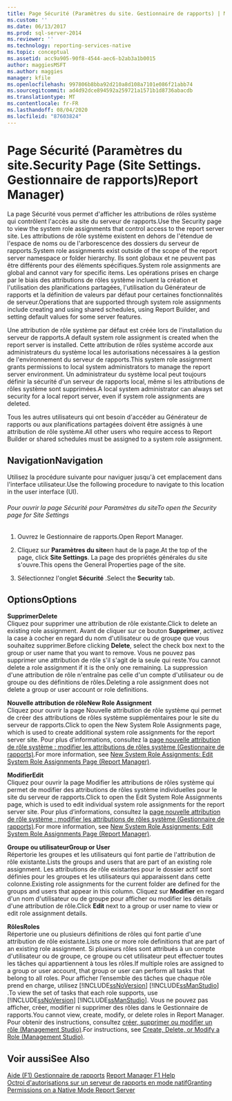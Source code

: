 ```yaml
---
title: Page Sécurité (Paramètres du site. Gestionnaire de rapports) | Microsoft Docs
ms.custom: ''
ms.date: 06/13/2017
ms.prod: sql-server-2014
ms.reviewer: ''
ms.technology: reporting-services-native
ms.topic: conceptual
ms.assetid: acc9a905-90f8-4544-aec6-b2ab3a1b0015
author: maggiesMSFT
ms.author: maggies
manager: kfile
ms.openlocfilehash: 997806b8bba92d210a8d108a7101e086f21abb74
ms.sourcegitcommit: ad4d92dce894592a259721a1571b1d8736abacdb
ms.translationtype: MT
ms.contentlocale: fr-FR
ms.lasthandoff: 08/04/2020
ms.locfileid: "87603824"
---
```

# <a name="security-page-site-settings-report-manager"></a><span data-ttu-id="79ea1-103">Page Sécurité (Paramètres du site.</span><span class="sxs-lookup"><span data-stu-id="79ea1-103">Security Page (Site Settings.</span></span> <span data-ttu-id="79ea1-104">Gestionnaire de rapports)</span><span class="sxs-lookup"><span data-stu-id="79ea1-104">Report Manager)</span></span>
  <span data-ttu-id="79ea1-105">La page Sécurité vous permet d'afficher les attributions de rôles système qui contrôlent l'accès au site du serveur de rapports.</span><span class="sxs-lookup"><span data-stu-id="79ea1-105">Use the Security page to view the system role assignments that control access to the report server site.</span></span> <span data-ttu-id="79ea1-106">Les attributions de rôle système existent en dehors de l'étendue de l'espace de noms ou de l'arborescence des dossiers du serveur de rapports.</span><span class="sxs-lookup"><span data-stu-id="79ea1-106">System role assignments exist outside of the scope of the report server namespace or folder hierarchy.</span></span> <span data-ttu-id="79ea1-107">Ils sont globaux et ne peuvent pas être différents pour des éléments spécifiques.</span><span class="sxs-lookup"><span data-stu-id="79ea1-107">System role assignments are global and cannot vary for specific items.</span></span> <span data-ttu-id="79ea1-108">Les opérations prises en charge par le biais des attributions de rôles système incluent la création et l'utilisation des planifications partagées, l'utilisation du Générateur de rapports et la définition de valeurs par défaut pour certaines fonctionnalités de serveur.</span><span class="sxs-lookup"><span data-stu-id="79ea1-108">Operations that are supported through system role assignments include creating and using shared schedules, using Report Builder, and setting default values for some server features.</span></span>  
  
 <span data-ttu-id="79ea1-109">Une attribution de rôle système par défaut est créée lors de l'installation du serveur de rapports.</span><span class="sxs-lookup"><span data-stu-id="79ea1-109">A default system role assignment is created when the report server is installed.</span></span> <span data-ttu-id="79ea1-110">Cette attribution de rôles système accorde aux administrateurs du système local les autorisations nécessaires à la gestion de l'environnement du serveur de rapports.</span><span class="sxs-lookup"><span data-stu-id="79ea1-110">This system role assignment grants permissions to local system administrators to manage the report server environment.</span></span> <span data-ttu-id="79ea1-111">Un administrateur du système local peut toujours définir la sécurité d'un serveur de rapports local, même si les attributions de rôles système sont supprimées.</span><span class="sxs-lookup"><span data-stu-id="79ea1-111">A local system administrator can always set security for a local report server, even if system role assignments are deleted.</span></span>  
  
 <span data-ttu-id="79ea1-112">Tous les autres utilisateurs qui ont besoin d'accéder au Générateur de rapports ou aux planifications partagées doivent être assignés à une attribution de rôle système.</span><span class="sxs-lookup"><span data-stu-id="79ea1-112">All other users who require access to Report Builder or shared schedules must be assigned to a system role assignment.</span></span>  
  
## <a name="navigation"></a><span data-ttu-id="79ea1-113">Navigation</span><span class="sxs-lookup"><span data-stu-id="79ea1-113">Navigation</span></span>  
 <span data-ttu-id="79ea1-114">Utilisez la procédure suivante pour naviguer jusqu'à cet emplacement dans l'interface utilisateur.</span><span class="sxs-lookup"><span data-stu-id="79ea1-114">Use the following procedure to navigate to this location in the user interface (UI).</span></span>  
  
###### <a name="to-open-the-security-page-for-site-settings"></a><span data-ttu-id="79ea1-115">Pour ouvrir la page Sécurité pour Paramètres du site</span><span class="sxs-lookup"><span data-stu-id="79ea1-115">To open the Security page for Site Settings</span></span>  
  
1.  <span data-ttu-id="79ea1-116">Ouvrez le Gestionnaire de rapports.</span><span class="sxs-lookup"><span data-stu-id="79ea1-116">Open Report Manager.</span></span>  
  
2.  <span data-ttu-id="79ea1-117">Cliquez sur **Paramètres du site**en haut de la page.</span><span class="sxs-lookup"><span data-stu-id="79ea1-117">At the top of the page, click **Site Settings**.</span></span> <span data-ttu-id="79ea1-118">La page des propriétés générales du site s'ouvre.</span><span class="sxs-lookup"><span data-stu-id="79ea1-118">This opens the General Properties page of the site.</span></span>  
  
3.  <span data-ttu-id="79ea1-119">Sélectionnez l'onglet **Sécurité** .</span><span class="sxs-lookup"><span data-stu-id="79ea1-119">Select the **Security** tab.</span></span>  
  
## <a name="options"></a><span data-ttu-id="79ea1-120">Options</span><span class="sxs-lookup"><span data-stu-id="79ea1-120">Options</span></span>  
 <span data-ttu-id="79ea1-121">**Supprimer**</span><span class="sxs-lookup"><span data-stu-id="79ea1-121">**Delete**</span></span>  
 <span data-ttu-id="79ea1-122">Cliquez pour supprimer une attribution de rôle existante.</span><span class="sxs-lookup"><span data-stu-id="79ea1-122">Click to delete an existing role assignment.</span></span> <span data-ttu-id="79ea1-123">Avant de cliquer sur ce bouton **Supprimer**, activez la case à cocher en regard du nom d'utilisateur ou de groupe que vous souhaitez supprimer.</span><span class="sxs-lookup"><span data-stu-id="79ea1-123">Before clicking **Delete**, select the check box next to the group or user name that you want to remove.</span></span> <span data-ttu-id="79ea1-124">Vous ne pouvez pas supprimer une attribution de rôle s'il s'agit de la seule qui reste.</span><span class="sxs-lookup"><span data-stu-id="79ea1-124">You cannot delete a role assignment if it is the only one remaining.</span></span> <span data-ttu-id="79ea1-125">La suppression d'une attribution de rôle n'entraîne pas celle d'un compte d'utilisateur ou de groupe ou des définitions de rôles.</span><span class="sxs-lookup"><span data-stu-id="79ea1-125">Deleting a role assignment does not delete a group or user account or role definitions.</span></span>  
  
 <span data-ttu-id="79ea1-126">**Nouvelle attribution de rôle**</span><span class="sxs-lookup"><span data-stu-id="79ea1-126">**New Role Assignment**</span></span>  
 <span data-ttu-id="79ea1-127">Cliquez pour ouvrir la page Nouvelle attribution de rôle système qui permet de créer des attributions de rôles système supplémentaires pour le site du serveur de rapports.</span><span class="sxs-lookup"><span data-stu-id="79ea1-127">Click to open the New System Role Assignments page, which is used to create additional system role assignments for the report server site.</span></span> <span data-ttu-id="79ea1-128">Pour plus d’informations, consultez la [page nouvelle attribution de rôle système : modifier les attributions de rôles système &#40;Gestionnaire de rapports&#41;](../../2014/reporting-services/new-system-role-assignments-edit-system-role-assignments-page-report-manager.md).</span><span class="sxs-lookup"><span data-stu-id="79ea1-128">For more information, see [New System Role Assignments: Edit System Role Assignments Page &#40;Report Manager&#41;](../../2014/reporting-services/new-system-role-assignments-edit-system-role-assignments-page-report-manager.md).</span></span>  
  
 <span data-ttu-id="79ea1-129">**Modifier**</span><span class="sxs-lookup"><span data-stu-id="79ea1-129">**Edit**</span></span>  
 <span data-ttu-id="79ea1-130">Cliquez pour ouvrir la page Modifier les attributions de rôles système qui permet de modifier des attributions de rôles système individuelles pour le site du serveur de rapports.</span><span class="sxs-lookup"><span data-stu-id="79ea1-130">Click to open the Edit System Role Assignments page, which is used to edit individual system role assignments for the report server site.</span></span> <span data-ttu-id="79ea1-131">Pour plus d’informations, consultez la [page nouvelle attribution de rôle système : modifier les attributions de rôles système &#40;Gestionnaire de rapports&#41;](../../2014/reporting-services/new-system-role-assignments-edit-system-role-assignments-page-report-manager.md).</span><span class="sxs-lookup"><span data-stu-id="79ea1-131">For more information, see [New System Role Assignments: Edit System Role Assignments Page &#40;Report Manager&#41;](../../2014/reporting-services/new-system-role-assignments-edit-system-role-assignments-page-report-manager.md).</span></span>  
  
 <span data-ttu-id="79ea1-132">**Groupe ou utilisateur**</span><span class="sxs-lookup"><span data-stu-id="79ea1-132">**Group or User**</span></span>  
 <span data-ttu-id="79ea1-133">Répertorie les groupes et les utilisateurs qui font partie de l'attribution de rôle existante.</span><span class="sxs-lookup"><span data-stu-id="79ea1-133">Lists the groups and users that are part of an existing role assignment.</span></span> <span data-ttu-id="79ea1-134">Les attributions de rôle existantes pour le dossier actif sont définies pour les groupes et les utilisateurs qui apparaissent dans cette colonne.</span><span class="sxs-lookup"><span data-stu-id="79ea1-134">Existing role assignments for the current folder are defined for the groups and users that appear in this column.</span></span> <span data-ttu-id="79ea1-135">Cliquez sur **Modifier** en regard d'un nom d'utilisateur ou de groupe pour afficher ou modifier les détails d'une attribution de rôle.</span><span class="sxs-lookup"><span data-stu-id="79ea1-135">Click **Edit** next to a group or user name to view or edit role assignment details.</span></span>  
  
 <span data-ttu-id="79ea1-136">**Rôles**</span><span class="sxs-lookup"><span data-stu-id="79ea1-136">**Roles**</span></span>  
 <span data-ttu-id="79ea1-137">Répertorie une ou plusieurs définitions de rôles qui font partie d'une attribution de rôle existante.</span><span class="sxs-lookup"><span data-stu-id="79ea1-137">Lists one or more role definitions that are part of an existing role assignment.</span></span> <span data-ttu-id="79ea1-138">Si plusieurs rôles sont attribués à un compte d'utilisateur ou de groupe, ce groupe ou cet utilisateur peut effectuer toutes les tâches qui appartiennent à tous les rôles.</span><span class="sxs-lookup"><span data-stu-id="79ea1-138">If multiple roles are assigned to a group or user account, that group or user can perform all tasks that belong to all roles.</span></span> <span data-ttu-id="79ea1-139">Pour afficher l’ensemble des tâches que chaque rôle prend en charge, utilisez [!INCLUDE[ssNoVersion](../includes/ssnoversion-md.md)] [!INCLUDE[ssManStudio](../includes/ssmanstudio-md.md)] .</span><span class="sxs-lookup"><span data-stu-id="79ea1-139">To view the set of tasks that each role supports, use [!INCLUDE[ssNoVersion](../includes/ssnoversion-md.md)] [!INCLUDE[ssManStudio](../includes/ssmanstudio-md.md)].</span></span> <span data-ttu-id="79ea1-140">Vous ne pouvez pas afficher, créer, modifier ni supprimer des rôles dans le Gestionnaire de rapports.</span><span class="sxs-lookup"><span data-stu-id="79ea1-140">You cannot view, create, modify, or delete roles in Report Manager.</span></span> <span data-ttu-id="79ea1-141">Pour obtenir des instructions, consultez [créer, supprimer ou modifier un rôle &#40;Management Studio&#41;](security/role-definitions-create-delete-or-modify.md).</span><span class="sxs-lookup"><span data-stu-id="79ea1-141">For instructions, see [Create, Delete, or Modify a Role &#40;Management Studio&#41;](security/role-definitions-create-delete-or-modify.md).</span></span>  
  
## <a name="see-also"></a><span data-ttu-id="79ea1-142">Voir aussi</span><span class="sxs-lookup"><span data-stu-id="79ea1-142">See Also</span></span>  
 <span data-ttu-id="79ea1-143">[Aide (F1) Gestionnaire de rapports](../../2014/reporting-services/report-manager-f1-help.md) </span><span class="sxs-lookup"><span data-stu-id="79ea1-143">[Report Manager F1 Help](../../2014/reporting-services/report-manager-f1-help.md) </span></span>  
 [<span data-ttu-id="79ea1-144">Octroi d'autorisations sur un serveur de rapports en mode natif</span><span class="sxs-lookup"><span data-stu-id="79ea1-144">Granting Permissions on a Native Mode Report Server</span></span>](security/granting-permissions-on-a-native-mode-report-server.md)  
  
  
